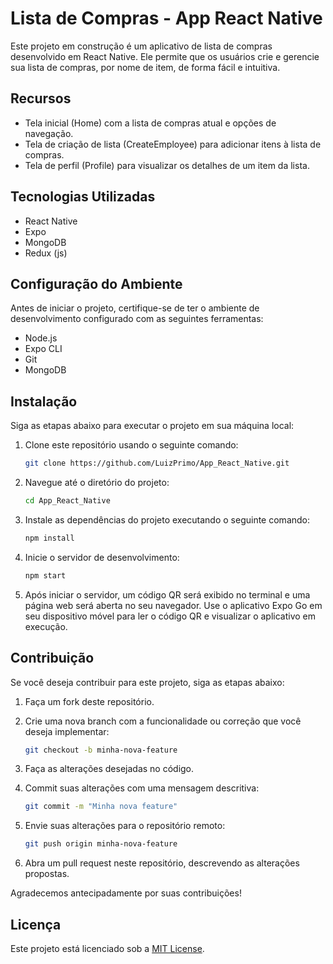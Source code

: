 # Lista de Compras - App React Native

Este projeto em construção é um aplicativo de lista de compras desenvolvido em React Native. Ele permite que os usuários crie e gerencie sua lista de compras, por nome de item, de forma fácil e intuitiva.

## Recursos

- Tela inicial (Home) com a lista de compras atual e opções de navegação.
- Tela de criação de lista (CreateEmployee) para adicionar itens à lista de compras.
- Tela de perfil (Profile) para visualizar os detalhes de um item da lista.

## Tecnologias Utilizadas

- React Native
- Expo
- MongoDB
- Redux (js)

## Configuração do Ambiente

Antes de iniciar o projeto, certifique-se de ter o ambiente de desenvolvimento configurado com as seguintes ferramentas:

- Node.js
- Expo CLI
- Git
- MongoDB

## Instalação

Siga as etapas abaixo para executar o projeto em sua máquina local:

1. Clone este repositório usando o seguinte comando:

   ```bash
   git clone https://github.com/LuizPrimo/App_React_Native.git
   ```

2. Navegue até o diretório do projeto:

   ```bash
   cd App_React_Native
   ```

3. Instale as dependências do projeto executando o seguinte comando:

   ```bash
   npm install
   ```

4. Inicie o servidor de desenvolvimento:

   ```bash
   npm start
   ```

5. Após iniciar o servidor, um código QR será exibido no terminal e uma página web será aberta no seu navegador. Use o aplicativo Expo Go em seu dispositivo móvel para ler o código QR e visualizar o aplicativo em execução.

## Contribuição

Se você deseja contribuir para este projeto, siga as etapas abaixo:

1. Faça um fork deste repositório.

2. Crie uma nova branch com a funcionalidade ou correção que você deseja implementar:

   ```bash
   git checkout -b minha-nova-feature
   ```

3. Faça as alterações desejadas no código.

4. Commit suas alterações com uma mensagem descritiva:

   ```bash
   git commit -m "Minha nova feature"
   ```

5. Envie suas alterações para o repositório remoto:

   ```bash
   git push origin minha-nova-feature
   ```

6. Abra um pull request neste repositório, descrevendo as alterações propostas.

Agradecemos antecipadamente por suas contribuições!

## Licença

Este projeto está licenciado sob a [MIT License](https://opensource.org/licenses/MIT).
